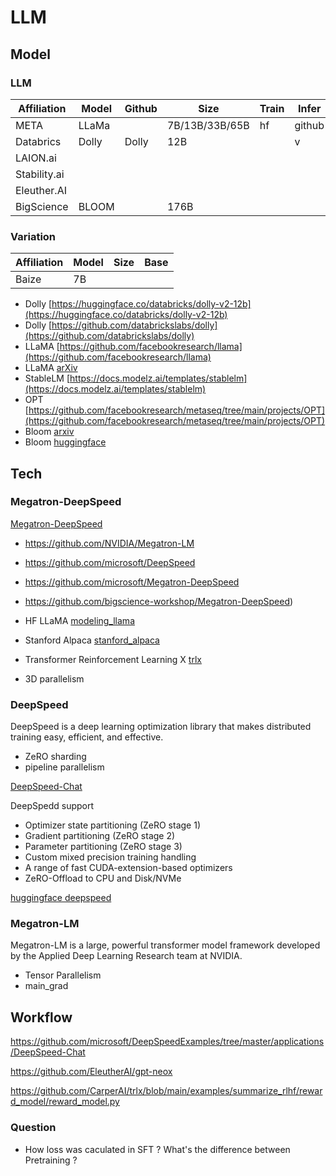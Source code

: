 # LLM

## Model

### LLM

Affiliation | Model | Github | Size | Train | Infer | More
--- | --- | --- | --- | --- | --- | ---
META | LLaMa | | 7B/13B/33B/65B | hf | github |
Databrics | Dolly | Dolly | 12B | | v |
LAION.ai | | | | | | 
Stability.ai | | | | | | 
Eleuther.AI  | | | | | | 
BigScience | BLOOM | | 176B | | | 

### Variation

Affiliation | Model | Size | Base
--- | --- | --- | ---
| Baize | 7B | |


* Dolly [https://huggingface.co/databricks/dolly-v2-12b](https://huggingface.co/databricks/dolly-v2-12b)
* Dolly [https://github.com/databrickslabs/dolly](https://github.com/databrickslabs/dolly)
* LLaMA [https://github.com/facebookresearch/llama](https://github.com/facebookresearch/llama)
* LLaMA [arXiv](https://arxiv.org/abs/2302.13971v1)
* StableLM [https://docs.modelz.ai/templates/stablelm](https://docs.modelz.ai/templates/stablelm)
* OPT [https://github.com/facebookresearch/metaseq/tree/main/projects/OPT](https://github.com/facebookresearch/metaseq/tree/main/projects/OPT)
* Bloom [arxiv](https://arxiv.org/abs/2211.05100)
* Bloom [huggingface](https://huggingface.co/bigscience/bloom)



## Tech

### Megatron-DeepSpeed

[Megatron-DeepSpeed](https://github.com/bigscience-workshop/Megatron-DeepSpeed)


* https://github.com/NVIDIA/Megatron-LM
* https://github.com/microsoft/DeepSpeed
* https://github.com/microsoft/Megatron-DeepSpeed
* https://github.com/bigscience-workshop/Megatron-DeepSpeed)

* HF LLaMA [modeling_llama](https://github.com/huggingface/transformers/blob/main/src/transformers/models/llama/modeling_llama.py)
* Stanford Alpaca [stanford_alpaca](https://github.com/tatsu-lab/stanford_alpaca)
* Transformer Reinforcement Learning X [trlx](https://github.com/CarperAI/trlx)


* 3D parallelism

### DeepSpeed

DeepSpeed is a deep learning optimization library that makes distributed training easy, efficient, and effective.

* ZeRO sharding
* pipeline parallelism

[DeepSpeed-Chat](https://github.com/microsoft/DeepSpeedExamples/tree/master/applications/DeepSpeed-Chat)

DeepSpedd support

* Optimizer state partitioning (ZeRO stage 1)
* Gradient partitioning (ZeRO stage 2)
* Parameter partitioning (ZeRO stage 3)
* Custom mixed precision training handling
* A range of fast CUDA-extension-based optimizers
* ZeRO-Offload to CPU and Disk/NVMe

[huggingface deepspeed](https://huggingface.co/docs/accelerate/usage_guides/deepspeed)


### Megatron-LM

Megatron-LM is a large, powerful transformer model framework developed by the Applied Deep Learning Research team at NVIDIA.

* Tensor Parallelism
* main_grad

## Workflow

https://github.com/microsoft/DeepSpeedExamples/tree/master/applications/DeepSpeed-Chat

https://github.com/EleutherAI/gpt-neox

https://github.com/CarperAI/trlx/blob/main/examples/summarize_rlhf/reward_model/reward_model.py

### Question 

* How loss was caculated in SFT ? What's the difference between Pretraining ?

